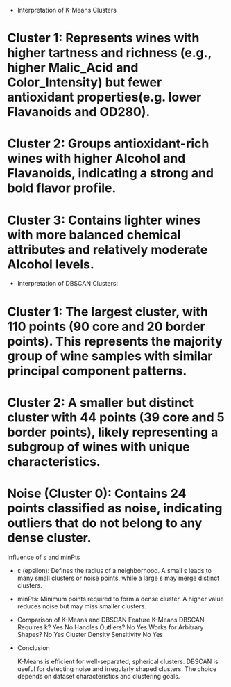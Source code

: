 - Interpretation of K-Means Clusters

# Cluster 1: Represents wines with higher tartness and richness (e.g., higher Malic_Acid and Color_Intensity) but fewer antioxidant properties(e.g. lower Flavanoids and OD280).

# Cluster 2: Groups antioxidant-rich wines with higher Alcohol and Flavanoids, indicating a strong and bold flavor profile.

# Cluster 3: Contains lighter wines with more balanced chemical attributes and relatively moderate Alcohol levels.

- Interpretation of DBSCAN Clusters:
# Cluster 1: The largest cluster, with 110 points (90 core and 20 border points). This represents the majority group of wine samples with similar principal component patterns.
# Cluster 2: A smaller but distinct cluster with 44 points (39 core and 5 border points), likely representing a subgroup of wines with unique characteristics.
# Noise (Cluster 0): Contains 24 points classified as noise, indicating outliers that do not belong to any dense cluster.

Influence of ε and minPts

- ε (epsilon): Defines the radius of a neighborhood. A small ε leads to many small clusters or noise points, while a large ε may merge distinct clusters.
- minPts: Minimum points required to form a dense cluster. A higher value reduces noise but may miss smaller clusters.

- Comparison of K-Means and DBSCAN
Feature 	K-Means 	DBSCAN
Requires k? 	Yes 	No
Handles Outliers? 	No 	Yes
Works for Arbitrary Shapes? 	No 	Yes
Cluster Density Sensitivity 	No 	Yes

- Conclusion

    K-Means is efficient for well-separated, spherical clusters.
    DBSCAN is useful for detecting noise and irregularly shaped clusters.
    The choice depends on dataset characteristics and clustering goals.


